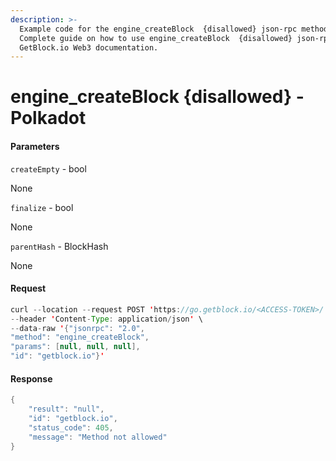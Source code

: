 ```yaml
---
description: >-
  Example code for the engine_createBlock  {disallowed} json-rpc method.
  Сomplete guide on how to use engine_createBlock  {disallowed} json-rpc in
  GetBlock.io Web3 documentation.
---
```


# engine\_createBlock {disallowed} - Polkadot

#### Parameters

`createEmpty` - bool

None

`finalize` - bool

None

`parentHash` - BlockHash

None

#### Request

```java
curl --location --request POST 'https://go.getblock.io/<ACCESS-TOKEN>/' \
--header 'Content-Type: application/json' \ 
--data-raw '{"jsonrpc": "2.0",
"method": "engine_createBlock",
"params": [null, null, null],
"id": "getblock.io"}'
```

#### Response

```java
{
    "result": "null",
    "id": "getblock.io",
    "status_code": 405,
    "message": "Method not allowed"
}
```
